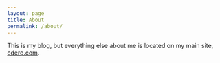 ```yaml
---
layout: page
title: About
permalink: /about/
---
```


This is my blog, but everything else about me is located on my main site, [cdero.com](http://cdero.com).

